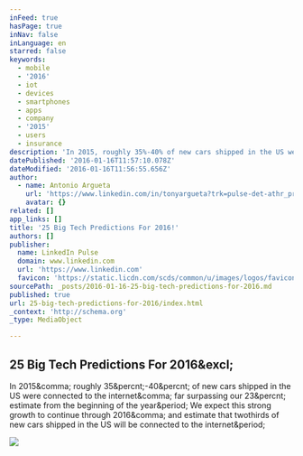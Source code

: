 ```yaml
---
inFeed: true
hasPage: true
inNav: false
inLanguage: en
starred: false
keywords:
  - mobile
  - '2016'
  - iot
  - devices
  - smartphones
  - apps
  - company
  - '2015'
  - users
  - insurance
description: 'In 2015, roughly 35%-40% of new cars shipped in the US were connected to the internet, far surpassing our 23% estimate from the beginning of the year. We expect this strong growth to continue through 2016, and estimate that twothirds of new cars shipped in the US will be connected to the internet.'
datePublished: '2016-01-16T11:57:10.078Z'
dateModified: '2016-01-16T11:56:55.656Z'
author:
  - name: Antonio Argueta
    url: 'https://www.linkedin.com/in/tonyargueta?trk=pulse-det-athr_prof-art_hdr'
    avatar: {}
related: []
app_links: []
title: '25 Big Tech Predictions For 2016!'
authors: []
publisher:
  name: LinkedIn Pulse
  domain: www.linkedin.com
  url: 'https://www.linkedin.com'
  favicon: 'https://static.licdn.com/scds/common/u/images/logos/favicons/v1/favicon.ico'
sourcePath: _posts/2016-01-16-25-big-tech-predictions-for-2016.md
published: true
url: 25-big-tech-predictions-for-2016/index.html
_context: 'http://schema.org'
_type: MediaObject

---
```

<article style=""><h1>25 Big Tech Predictions For 2016&amp;excl;</h1><p>In 2015&amp;comma; roughly 35&amp;percnt;-40&amp;percnt; of new cars shipped in the US were connected to the internet&amp;comma; far surpassing our 23&amp;percnt; estimate from the beginning of the year&amp;period; We expect this strong growth to continue through 2016&amp;comma; and estimate that twothirds of new cars shipped in the US will be connected to the internet&amp;period;</p><img src="https://media.licdn.com/mpr/mpr/AAEAAQAAAAAAAAaOAAAAJDc0ZDljNDFiLTJiNmQtNGYxNy04YWFlLTM1NjIwZTBkMTViOQ.jpg" /></article>